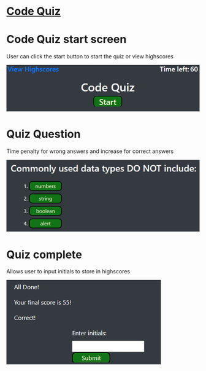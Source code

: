 <h1><a href="https://jamehzlee.github.io/Code-Quiz/">Code Quiz</a></h1>

# Code Quiz start screen 
User can click the start button to start the quiz or view highscores

![start screen image](./assets/images/start-screen.png)

# Quiz Question
Time penalty for wrong answers and increase for correct answers

![question image](./assets/images/quiz-question.png)

# Quiz complete
Allows user to input initials to store in highscores

![score input image](./assets/images/score-input.png)
